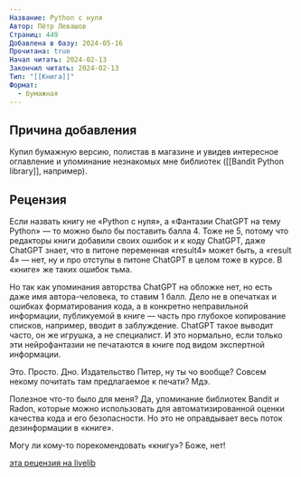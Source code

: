 ```yaml
---
Название: Python с нуля
Автор: Пётр Левашов
Страниц: 449
Добавлена в базу: 2024-05-16
Прочитана: true
Начал читать: 2024-02-13
Закончил читать: 2024-02-13
Тип: "[[Книга]]"
Формат:
  - бумажная
---
```

## Причина добавления

Купил бумажную версию, полистав в магазине и увидев интересное оглавление и упоминание незнакомых мне библиотек ([[Bandit Python library]], например).

## Рецензия

Если назвать книгу не «Python с нуля», а «Фантазии ChatGPT на тему Python» — то можно было бы поставить балла 4. Тоже не 5, потому что редакторы книги добавили своих ошибок и к коду ChatGPT, даже ChatGPT знает, что в питоне переменная «result4» может быть, а «result 4» — нет, ну и про отступы в питоне ChatGPT в целом тоже в курсе. В «книге» же таких ошибок тьма.  
  
Но так как упоминания авторства ChatGPT на обложке нет, но есть даже имя автора-человека, то ставим 1 балл. Дело не в опечатках и ошибках форматирования кода, а в конкретно неправильной информации, публикуемой в книге — часть про глубокое копирование списков, например, вводит в заблуждение. ChatGPT такое выводит часто, он же игрушка, а не специалист. И это нормально, если только эти нейрофантазии не печатаются в книге под видом экспертной информации.  
  
Это. Просто. Дно. Издательство Питер, ну ты чо вообще? Совсем некому почитать там предлагаемое к печати? Мдэ.  
  
Полезное что-то было для меня? Да, упоминание библиотек Bandit и Radon, которые можно использовать для автоматизированной оценки качества кода и его безопасности. Но это не оправдывает весь поток дезинформации в «книге».  
  
Могу ли кому-то порекомендовать «книгу»? Боже, нет!

[эта рецензия на livelib](https://www.livelib.ru/reader/alexey-goloburdin/reviews)